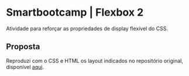 # Smartbootcamp | Flexbox 2
Atividade para reforçar as propriedades de display flexível do CSS. 

## Proposta
Reproduzi com o CSS e HTML os layout indicados no repositório original, disponível [aqui](https://github.com/SPTech-Atividades-de-PI/flex-box-atividade-02).
